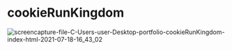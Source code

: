 # cookieRunKingdom

![screencapture-file-C-Users-user-Desktop-portfolio-cookieRunKingdom-index-html-2021-07-18-16_43_02](https://user-images.githubusercontent.com/76764701/126061831-dfa71608-0d37-4851-9e82-5d20ca2e8328.png)
